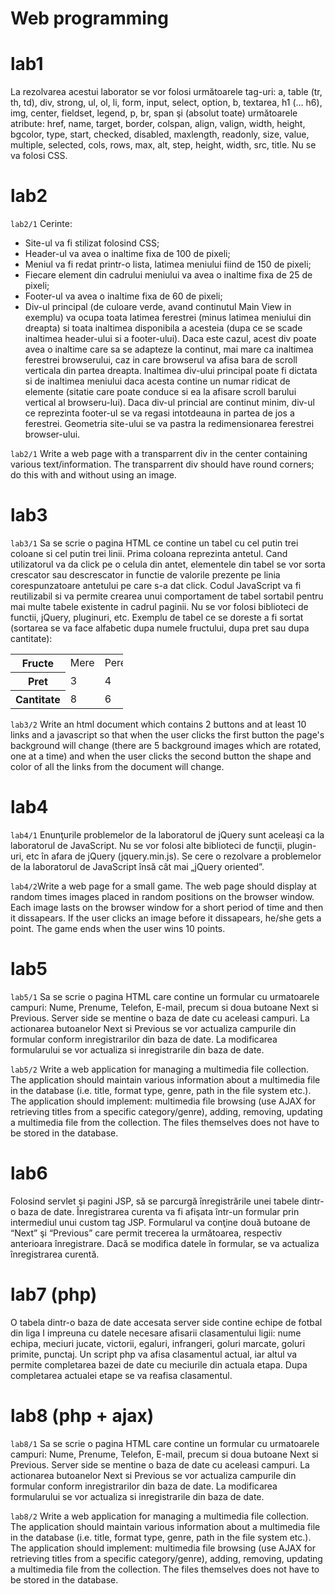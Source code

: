 # Web programming
# lab1 

La rezolvarea acestui laborator se vor folosi următoarele tag-uri: a, table (tr, th, td), div, strong, ul, ol, li, form, input, select, option, b, textarea, h1 (… h6), img, center, fieldset, legend, p, br, span şi (absolut toate) următoarele atribute: href, name, target, border, colspan, align, valign, width, height, bgcolor, type, start, checked, disabled, maxlength, readonly, size, value, multiple, selected, cols, rows, max, alt, step, height, width, src, title. Nu se va folosi CSS.

# lab2 

```lab2/1``` Cerinte:

* Site-ul va fi stilizat folosind CSS;
* Header-ul va avea o inaltime fixa de 100 de pixeli;
* Meniul va fi redat printr-o lista, latimea meniului fiind de 150 de pixeli;
* Fiecare element din cadrului meniului va avea o inaltime fixa de 25 de pixeli;
* Footer-ul va avea o inaltime fixa de 60 de pixeli;
* Div-ul principal (de culoare verde, avand continutul Main View in exemplu) va ocupa toata latimea ferestrei (minus latimea meniului din dreapta) si toata inaltimea disponibila a acesteia (dupa ce se scade inaltimea header-ului si a footer-ului). Daca este cazul, acest div poate avea o inaltime care sa se adapteze la continut, mai mare ca inaltimea ferestrei browserului, caz in care browserul va afisa bara de scroll verticala din partea dreapta. Inaltimea div-ului principal poate fi dictata si de inaltimea meniului daca acesta contine un numar ridicat de elemente (sitatie care poate conduce si ea la afisare scroll barului vertical al browseru-lui). Daca div-ul princial are continut minim, div-ul ce reprezinta footer-ul se va regasi intotdeauna in partea de jos a ferestrei. Geometria site-ului se va pastra la redimensionarea ferestrei browser-ului.

```lab2/1``` 
Write a web page with a transparrent div in the center containing various text/information. The transparrent div should have round corners; do this with and without using an image.

# lab3 

``lab3/1``
Sa se scrie o pagina HTML ce contine un tabel cu cel putin trei coloane si cel putin trei linii. Prima coloana reprezinta antetul. Cand utilizatorul va da click pe o celula din antet, elementele din tabel se vor sorta crescator sau descrescator in functie de valorile prezente pe linia corespunzatoare antetului pe care s-a dat click. Codul JavaScript va fi reutilizabil si va permite crearea unui comportament de tabel sortabil pentru mai multe tabele existente in cadrul paginii. Nu se vor folosi biblioteci de functii, jQuery, pluginuri, etc. Exemplu de tabel ce se doreste a fi sortat (sortarea se va face alfabetic dupa numele fructului, dupa pret sau dupa cantitate):
<table class="full" style="width: 180px; margin-top: 1em;">
<tbody>
<tr>
<th>Fructe</th>
<td>Mere</td>
<td>Pere</td>
</tr>
<tr>
<th>Pret</th>
<td>3</td>
<td>4</td>
</tr>
<tr>
<th>Cantitate</th>
<td>8</td>
<td>6</td>
</tr>
</tbody>
</table>

``lab3/2`` Write an html document which contains 2 buttons and at least 10 links and a javascript so that when the user clicks the first button the page's background will change (there are 5 background images which are rotated, one at a time) and when the user clicks the second button the shape and color of all the links from the document will change.

# lab4 

``lab4/1``
Enunţurile problemelor de la laboratorul de jQuery sunt aceleaşi ca la laboratorul de JavaScript. Nu se vor folosi alte biblioteci de funcţii, plugin-uri, etc în afara de jQuery (jquery.min.js). Se cere o rezolvare a problemelor de la laboratorul de JavaScript însă cât mai „jQuery oriented”.

``lab4/2``Write a web page for a small game. The web page should display at random times images placed in random positions on the browser window. Each image lasts on the browser window for a short period of time and then it dissapears. If the user clicks an image before it dissapears, he/she gets a point. The game ends when the user wins 10 points.

# lab5

```lab5/1```
Sa se scrie o pagina HTML care contine un formular cu urmatoarele campuri: Nume, Prenume, Telefon, E-mail, precum si doua butoane Next si Previous. Server side se mentine o baza de date cu aceleasi campuri. La actionarea butoanelor Next si Previous se vor actualiza campurile din formular conform inregistrarilor din baza de date. La modificarea formularului se vor actualiza si inregistrarile din baza de date.

```lab5/2```
Write a web application for managing a multimedia file collection. The application should maintain various information about a multimedia file in the database (i.e. title, format type, genre, path in the file system etc.). The application should implement: multimedia file browsing (use AJAX for retrieving titles from a specific category/genre), adding, removing, updating a multimedia file from the collection. The files themselves does not have to be stored in the database.

# lab6

Folosind servlet şi pagini JSP, să se parcurgă înregistrările unei tabele dintr-o baza de date. Înregistrarea curenta va fi afişata într-un formular prin intermediul unui custom tag JSP. Formularul va conţine două butoane de “Next” şi “Previous” care permit trecerea la următoarea, respectiv anterioara înregistrare. Dacă se modifica datele în formular, se va actualiza înregistrarea curentă.

# lab7 (php)

O tabela dintr-o baza de date accesata server side contine echipe de fotbal din liga I impreuna cu datele necesare afisarii clasamentului ligii: nume echipa, meciuri jucate, victorii, egaluri, infrangeri, goluri marcate, goluri primite, punctaj. Un script php va afisa clasamentul actual, iar altul va permite completarea bazei de date cu meciurile din actuala etapa. Dupa completarea actualei etape se va reafisa clasamentul.

# lab8 (php + ajax)

```lab8/1```
Sa se scrie o pagina HTML care contine un formular cu urmatoarele campuri: Nume, Prenume, Telefon, E-mail, precum si doua butoane Next si Previous. Server side se mentine o baza de date cu aceleasi campuri. La actionarea butoanelor Next si Previous se vor actualiza campurile din formular conform inregistrarilor din baza de date. La modificarea formularului se vor actualiza si inregistrarile din baza de date.

```lab8/2```
Write a web application for managing a multimedia file collection. The application should maintain various information about a multimedia file in the database (i.e. title, format type, genre, path in the file system etc.). The application should implement: multimedia file browsing (use AJAX for retrieving titles from a specific category/genre), adding, removing, updating a multimedia file from the collection. The files themselves does not have to be stored in the database.
